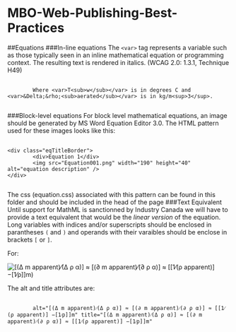 MBO-Web-Publishing-Best-Practices
=================================
##Equations
###In-line equations
The `<var>` tag represents a variable such as those typically seen in an inline mathematical equation or programming context. The resulting text is rendered in italics. (WCAG 2.0: 1.3.1, Technique H49)
<pre>
	<code>
		Where &lt;var&gt;T&lt;sub&gt;w&lt;/sub&gt;&lt;/var&gt; is in degrees C and &lt;var&gt;&amp;Delta;&amp;rho;&lt;sub&gt;aerated&lt;/sub&gt;&lt;/var&gt; is in kg/m&lt;sup&gt;3&lt;/sup&gt;.
	</code>
</pre>
###Block-level equations
For block level mathematical equations, an image should be generated by MS Word Equation Editor 3.0. The HTML pattern used for these images looks like this:
<pre>
	<code>
&lt;div class="eqTitleBorder"&gt;
		&lt;div&gt;Equation 1&lt;/div&gt;
		&lt;img src="Equation001.png" width="190" height="40" alt="equation description" /&gt;
&lt;/div&gt;
	</code>
</pre>
The css (equation.css) associated with this pattern can be found in this folder and should be included in the head of the page
###Text Equivalent
Until support for MathML is sanctionned by Industry Canada we will have to provide a text equivalent that would be the _linear version_ of the equation. Long variables with indices and/or superscripts should be enclosed in parantheses `(` and `)` and operands with their varaibles should be enclose in brackets `[` or `]`.

For:

![[(&Delta; m apparent)&frasl;(&Delta; &rho; &alpha;)] &asymp; [(&part; m apparent)&frasl;(&part; &rho; &alpha;)] &asymp; [[1&frasl;(&rho; apparent)] &#8722;[1&frasl;&rho;]]m)](http://www.ic.gc.ca/eic/site/mc-mc.nsf/vwimages/TP003_Equation026.png/$file/TP003_Equation026.png)

The alt and title attributes are:
<pre>
	<code>
		alt="[(&Delta; m apparent)&frasl;(&Delta; &rho; &alpha;)] &asymp; [(&part; m apparent)&frasl;(&part; &rho; &alpha;)] &asymp; [[1&frasl;(&rho; apparent)] &#8722;[1&frasl;&rho;]]m" title="[(&Delta; m apparent)&frasl;(&Delta; &rho; &alpha;)] &asymp; [(&part; m apparent)&frasl;(&part; &rho; &alpha;)] &asymp; [[1&frasl;(&rho; apparent)] &#8722;[1&frasl;&rho;]]m"
	</code>
</pre>
